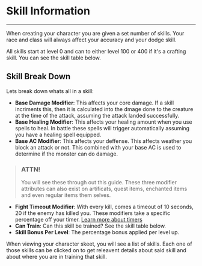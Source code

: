 # Skill Information

-------------------

When creating your character you are given a set number of skills. Your race and class will always affect your accuracy and your dodge skill.

All skills start at level 0 and can to either level 100 or 400 if it's a crafting skill. You can see the skill table below.

## Skill Break Down

Lets break down whats all in a skill:

- **Base Damage Modifier**: This affects your core damage. If a skill incriments this, then it is calculated into the dmage done to the creature at the time of the attack, assuming the attack landed successfully.
- **Base Healing Modifier**: This affects your healing amount when you use spells to heal. In battle these spells will trigger automatically assuming you have a healing spell equipped.
- **Base AC Modifier**: This affects your deffense. This affects weather you block an attack or not. This combined with your base AC is used to determine if the monster can do damage.

> ### ATTN!
>
> You will see these through out this guide. These three modifier attributes can also exist on artificats, quest items, enchanted items and even regular items them selves.

- **Fight Timeout Modifier**: With every kill, comes a timeout of 10 seconds, 20 if the enemy has killed you. These modifiers take a specific percentage off your timer. [Learn more about timers](/information/time-gates)
- **Can Train**: Can this skill be trained? See the skill table below.
- **Skill Bonus Per Level**: The percentage bonus applied per level up.

When viewing your character skeet, you will see a list of skills. Each one of those skills can be clicked on to get releavent details about said skill and about where you are in training that skill.
